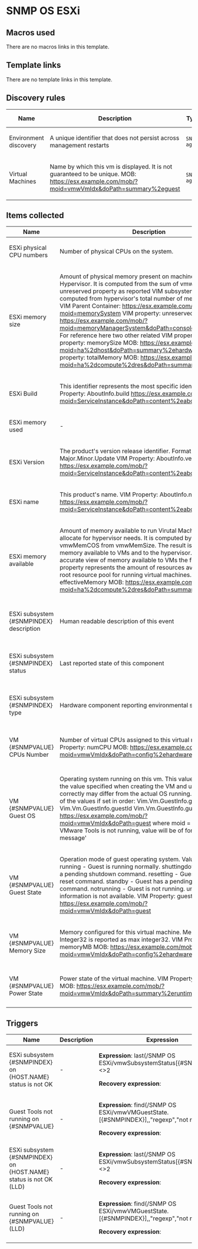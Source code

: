 # SNMP OS ESXi

## Macros used

There are no macros links in this template.

## Template links

There are no template links in this template.

## Discovery rules

|Name|Description|Type|Key and additional info|
|----|-----------|----|----|
|Environment discovery|<p>A unique identifier that does not persist across management restarts</p>|`SNMP agent`|vmwEnvIndex<p>Update: 3600</p>|
|Virtual Machines|<p>Name by which this vm is displayed. It is not guaranteed to be unique. MOB: https://esx.example.com/mob/?moid=vmwVmIdx&doPath=summary%2eguest</p>|`SNMP agent`|vmwVmDisplayName<p>Update: 3600</p>|
## Items collected

|Name|Description|Type|Key and additional info|
|----|-----------|----|----|
|ESXi physical CPU numbers|<p>Number of physical CPUs on the system.</p>|`SNMP agent`|vmwNumCpus<p>Update: 3600</p>|
|ESXi memory size|<p>Amount of physical memory present on machine as provided by Hypervisor. It is computed from the sum of vmwMemCOS plus unreserved property as reported VIM subsystem. Unreserved is computed from hypervisor's total number of memory pages. VIM Parent Container: https://esx.example.com/mob/?moid=memorySystem VIM property: unreserved MOB: https://esx.example.com/mob/?moid=memoryManagerSystem&doPath=consoleReservationInfo For reference here two other related VIM properties: VIM property: memorySize MOB: https://esx.example.com/mob/?moid=ha%2dhost&doPath=summary%2ehardware VIM property: totalMemory MOB: https://esx.example.com/mob/?moid=ha%2dcompute%2dres&doPath=summary</p>|`SNMP agent`|vmwMemSize<p>Update: 3600</p>|
|ESXi Build|<p>This identifier represents the most specific identifier. VIM Property: AboutInfo.build https://esx.example.com/mob/?moid=ServiceInstance&doPath=content%2eabout</p>|`SNMP agent`|vmwProdBuild.0<p>Update: 3600</p>|
|ESXi memory used|<p>-</p>|`Calculated`|vmwMemUsed<p>Update: 60s</p>|
|ESXi Version|<p>The product's version release identifier. Format is Major.Minor.Update VIM Property: AboutInfo.version https://esx.example.com/mob/?moid=ServiceInstance&doPath=content%2eabout</p>|`SNMP agent`|vmwProdVersion.0<p>Update: 3600</p>|
|ESXi name|<p>This product's name. VIM Property: AboutInfo.name https://esx.example.com/mob/?moid=ServiceInstance&doPath=content%2eabout</p>|`SNMP agent`|vmwProdName.0<p>Update: 3600</p>|
|ESXi memory available|<p>Amount of memory available to run Virutal Machines and to allocate for hypervisor needs. It is computed by subtracting vmwMemCOS from vmwMemSize. The result is the amount of memory available to VMs and to the hypervisor. To get a more accurate view of memory available to VMs the following property represents the amount of resources available for the root resource pool for running virtual machines. VIM property: effectiveMemory MOB: https://esx.example.com/mob/?moid=ha%2dcompute%2dres&doPath=summary</p>|`SNMP agent`|vmwMemAvail<p>Update: 60s</p>|
|ESXi subsystem {#SNMPINDEX} description|<p>Human readable description of this event</p>|`SNMP agent`|vmwEventDescription[{#SNMPINDEX}]<p>Update: 60s</p><p>LLD</p>|
|ESXi subsystem {#SNMPINDEX} status|<p>Last reported state of this component</p>|`SNMP agent`|vmwSubsystemStatus[{#SNMPINDEX}]<p>Update: 60s</p><p>LLD</p>|
|ESXi subsystem {#SNMPINDEX} type|<p>Hardware component reporting environmental state</p>|`SNMP agent`|vmwSubsystemType[{#SNMPINDEX}]<p>Update: 60s</p><p>LLD</p>|
|VM {#SNMPVALUE} CPUs Number|<p>Number of virtual CPUs assigned to this virtual machine. VIM Property: numCPU MOB: https://esx.example.com/mob/?moid=vmwVmIdx&doPath=config%2ehardware</p>|`SNMP agent`|vmwVMCPUs.[{#SNMPINDEX}]<p>Update: 60s</p><p>LLD</p>|
|VM {#SNMPVALUE} Guest OS|<p>Operating system running on this vm. This value corresponds to the value specified when creating the VM and unless set correctly may differ from the actual OS running. Will return one of the values if set in order: Vim.Vm.GuestInfo.guestFullName Vim.Vm.GuestInfo.guestId Vim.Vm.GuestInfo.guestFamily MOB: https://esx.example.com/mob/?moid=vmwVmIdx&doPath=guest where moid = vmwVmIdx. If VMware Tools is not running, value will be of form 'E: error message'</p>|`SNMP agent`|vmwVMGuestOS.[{#SNMPINDEX}]<p>Update: 3600</p><p>LLD</p>|
|VM {#SNMPVALUE} Guest State|<p>Operation mode of guest operating system. Values include: running - Guest is running normally. shuttingdown - Guest has a pending shutdown command. resetting - Guest has a pending reset command. standby - Guest has a pending standby command. notrunning - Guest is not running. unknown - Guest information is not available. VIM Property: guestState MOB: https://esx.example.com/mob/?moid=vmwVmIdx&doPath=guest</p>|`SNMP agent`|vmwVMGuestState.[{#SNMPINDEX}]<p>Update: 60s</p><p>LLD</p>|
|VM {#SNMPVALUE} Memory Size|<p>Memory configured for this virtual machine. Memory > MAX Integer32 is reported as max integer32. VIM Property: memoryMB MOB: https://esx.example.com/mob/?moid=vmwVmIdx&doPath=config%2ehardware</p>|`SNMP agent`|vmwVMMemSize.[{#SNMPINDEX}]<p>Update: 60s</p><p>LLD</p>|
|VM {#SNMPVALUE} Power State|<p>Power state of the virtual machine. VIM Property: powerState MOB: https://esx.example.com/mob/?moid=vmwVmIdx&doPath=summary%2eruntime</p>|`SNMP agent`|vmwVMState.[{#SNMPINDEX}]<p>Update: 60s</p><p>LLD</p>|
## Triggers

|Name|Description|Expression|Priority|
|----|-----------|----------|--------|
|ESXi subsystem {#SNMPINDEX} on {HOST.NAME} status is not OK|<p>-</p>|<p>**Expression**: last(/SNMP OS ESXi/vmwSubsystemStatus[{#SNMPINDEX}])<>2</p><p>**Recovery expression**: </p>|high|
|Guest Tools not running on {#SNMPVALUE}|<p>-</p>|<p>**Expression**: find(/SNMP OS ESXi/vmwVMGuestState.[{#SNMPINDEX}],,"regexp","not running")=1</p><p>**Recovery expression**: </p>|information|
|ESXi subsystem {#SNMPINDEX} on {HOST.NAME} status is not OK (LLD)|<p>-</p>|<p>**Expression**: last(/SNMP OS ESXi/vmwSubsystemStatus[{#SNMPINDEX}])<>2</p><p>**Recovery expression**: </p>|high|
|Guest Tools not running on {#SNMPVALUE} (LLD)|<p>-</p>|<p>**Expression**: find(/SNMP OS ESXi/vmwVMGuestState.[{#SNMPINDEX}],,"regexp","not running")=1</p><p>**Recovery expression**: </p>|information|
